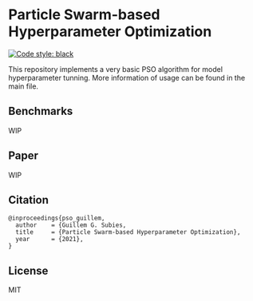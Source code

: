 # Particle Swarm-based Hyperparameter Optimization

[![Code style: black](https://img.shields.io/badge/code%20style-black-000000.svg)](https://github.com/psf/black)

This repository implements a very basic PSO algorithm for model hyperparameter tunning. More information of usage can be found in the main file.


## Benchmarks

WIP

## Paper

WIP

## Citation

```
@inproceedings{pso_guillem,
  author    = {Guillem G. Subies,
  title     = {Particle Swarm-based Hyperparameter Optimization},
  year      = {2021},
}
```

## License

MIT